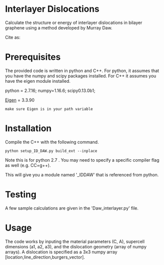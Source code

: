 # Interlayer Dislocations
Calculate the structure or energy of interlayer dislocations in bilayer graphene using a method developed by Murray Daw.

Cite as:


# Prerequisites

The provided code is written in python and C++. For python, it assumes that you have the numpy and scipy packages installed. For C++ it assumes you have the eigen module installed.

python = 2.7.16; numpy=1.16.6; scipy0.13.0b1;

[Eigen](http://eigen.tuxfamily.org/index.php?title=Main_Page) = 3.3.90

    make sure Eigen is in your path variable

# Installation

Compile the C++ with the following command.

`python setup_ID_DAW.py build_ext --inplace`

Note this is for python 2.7 . You may need to specify a specific compiler flag as well (e.g. CC=g++).

This will give you a module named '_IDDAW' that is referenced from python.

# Testing

A few sample calculations are given in the 'Daw_interlayer.py' file.

# Usage

The code works by inputing the material parameters (C, A), supercell dimensions (a1, a2, a3), and the dislocation geometry (array of numpy arrays).
A dislocation is specified as a 3x3 numpy array [location,line_direction,burgers_vector].
